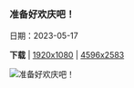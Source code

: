 ### 准备好欢庆吧！

日期：2023-05-17

**下载**  |  [1920x1080](https://cn.bing.com/th?id=OHR.SardineBurial_ZH-CN9563091726_1920x1080.jpg)  |  [4596x2583](https://cn.bing.com/th?id=OHR.SardineBurial_ZH-CN9563091726_UHD.jpg)

![准备好欢庆吧！](https://cn.bing.com/th?id=OHR.SardineBurial_ZH-CN9563091726_1920x1080.jpg "拉曼加，穆尔西亚，西班牙 (© SOMATUSCANI/Getty Images)")


